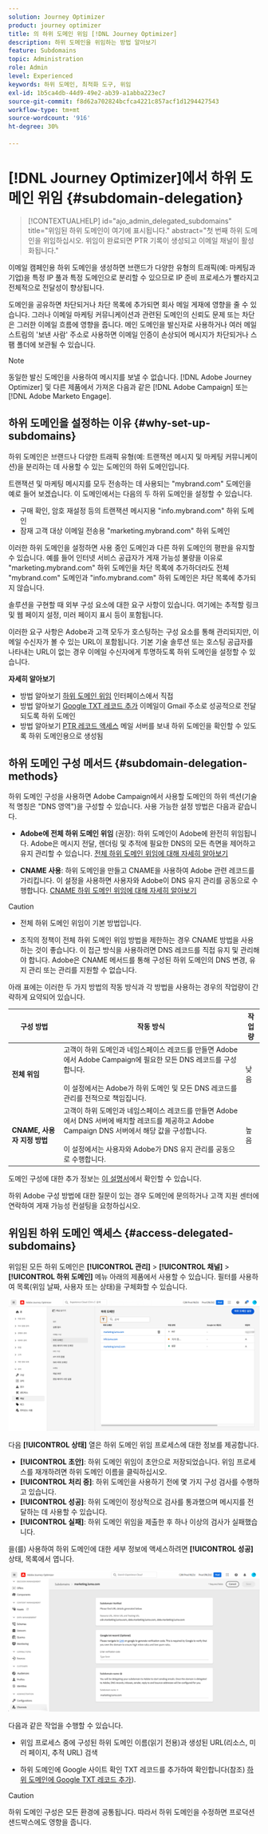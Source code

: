 ```yaml
---
solution: Journey Optimizer
product: journey optimizer
title: 의 하위 도메인 위임 [!DNL Journey Optimizer]
description: 하위 도메인을 위임하는 방법 알아보기
feature: Subdomains
topic: Administration
role: Admin
level: Experienced
keywords: 하위 도메인, 최적화 도구, 위임
exl-id: 1b5ca4db-44d9-49e2-ab39-a1abba223ec7
source-git-commit: f8d62a702824bcfca4221c857acf1d1294427543
workflow-type: tm+mt
source-wordcount: '916'
ht-degree: 30%

---
```


# [!DNL Journey Optimizer]에서 하위 도메인 위임 {#subdomain-delegation}

>[!CONTEXTUALHELP]
>id="ajo_admin_delegated_subdomains"
>title="위임된 하위 도메인이 여기에 표시됩니다."
>abstract="첫 번째 하위 도메인을 위임하십시오. 위임이 완료되면 PTR 기록이 생성되고 이메일 채널이 활성화됩니다."

이메일 캠페인용 하위 도메인을 생성하면 브랜드가 다양한 유형의 트래픽(예: 마케팅과 기업)을 특정 IP 풀과 특정 도메인으로 분리할 수 있으므로 IP 준비 프로세스가 빨라지고 전체적으로 전달성이 향상됩니다.

도메인을 공유하면 차단되거나 차단 목록에 추가되면 회사 메일 게재에 영향을 줄 수 있습니다. 그러나 이메일 마케팅 커뮤니케이션과 관련된 도메인의 신뢰도 문제 또는 차단은 그러한 이메일 흐름에 영향을 줍니다. 메인 도메인을 발신자로 사용하거나 여러 메일 스트림의 &#39;보낸 사람&#39; 주소로 사용하면 이메일 인증이 손상되어 메시지가 차단되거나 스팸 폴더에 보관될 수 있습니다.

>[!NOTE]
>
>동일한 발신 도메인을 사용하여 메시지를 보낼 수 없습니다. [!DNL Adobe Journey Optimizer] 및 다른 제품에서 가져온 다음과 같은 [!DNL Adobe Campaign] 또는 [!DNL Adobe Marketo Engage].

## 하위 도메인을 설정하는 이유  {#why-set-up-subdomains}

하위 도메인은 브랜드나 다양한 트래픽 유형(예: 트랜잭션 메시지 및 마케팅 커뮤니케이션)을 분리하는 데 사용할 수 있는 도메인의 하위 도메인입니다.

트랜잭션 및 마케팅 메시지를 모두 전송하는 데 사용되는 &quot;mybrand.com&quot; 도메인을 예로 들어 보겠습니다. 이 도메인에서는 다음의 두 하위 도메인을 설정할 수 있습니다.

* 구매 확인, 암호 재설정 등의 트랜잭션 메시지용 &quot;info.mybrand.com&quot; 하위 도메인
* 잠재 고객 대상 이메일 전송용 &quot;marketing.mybrand.com&quot; 하위 도메인

이러한 하위 도메인을 설정하면 사용 중인 도메인과 다른 하위 도메인의 평판을 유지할 수 있습니다. 예를 들어 인터넷 서비스 공급자가 게재 가능성 불량을 이유로 &quot;marketing.mybrand.com&quot; 하위 도메인을 차단 목록에 추가하더라도 전체 &quot;mybrand.com&quot; 도메인과 &quot;info.mybrand.com&quot; 하위 도메인은 차단 목록에 추가되지 않습니다.

솔루션을 구현할 때 외부 구성 요소에 대한 요구 사항이 있습니다. 여기에는 추적할 링크 및 웹 페이지 설정, 미러 페이지 표시 등이 포함됩니다.

이러한 요구 사항은 Adobe과 고객 모두가 호스팅하는 구성 요소를 통해 관리되지만, 이메일 수신자가 볼 수 있는 URL이 포함됩니다. 기본 기술 솔루션 또는 호스팅 공급자를 나타내는 URL이 없는 경우 이메일 수신자에게 투명하도록 하위 도메인을 설정할 수 있습니다.

**자세히 알아보기**

* 방법 알아보기 [하위 도메인 위임](delegate-subdomain.md) 인터페이스에서 직접
* 방법 알아보기 [Google TXT 레코드 추가](google-txt.md) 이메일이 Gmail 주소로 성공적으로 전달되도록 하위 도메인
* 방법 알아보기 [PTR 레코드 액세스](ptr-records.md) 메일 서버를 보내 하위 도메인을 확인할 수 있도록 하위 도메인용으로 생성됨

## 하위 도메인 구성 메서드 {#subdomain-delegation-methods}

하위 도메인 구성을 사용하면 Adobe Campaign에서 사용할 도메인의 하위 섹션(기술적 명칭은 &quot;DNS 영역&quot;)을 구성할 수 있습니다. 사용 가능한 설정 방법은 다음과 같습니다.

* **Adobe에 전체 하위 도메인 위임** (권장): 하위 도메인이 Adobe에 완전히 위임됩니다. Adobe은 메시지 전달, 렌더링 및 추적에 필요한 DNS의 모든 측면을 제어하고 유지 관리할 수 있습니다. [전체 하위 도메인 위임에 대해 자세히 알아보기](delegate-subdomain.md#full-subdomain-delegation)

* **CNAME 사용**: 하위 도메인을 만들고 CNAME을 사용하여 Adobe 관련 레코드를 가리킵니다. 이 설정을 사용하면 사용자와 Adobe이 DNS 유지 관리를 공동으로 수행합니다. [CNAME 하위 도메인 위임에 대해 자세히 알아보기](delegate-subdomain.md#cname-subdomain-delegation)

>[!CAUTION]
>
>* 전체 하위 도메인 위임이 기본 방법입니다.
>
>* 조직의 정책이 전체 하위 도메인 위임 방법을 제한하는 경우 CNAME 방법을 사용하는 것이 좋습니다. 이 접근 방식을 사용하려면 DNS 레코드를 직접 유지 및 관리해야 합니다. Adobe은 CNAME 메서드를 통해 구성된 하위 도메인의 DNS 변경, 유지 관리 또는 관리를 지원할 수 없습니다.

아래 표에는 이러한 두 가지 방법의 작동 방식과 각 방법을 사용하는 경우의 작업량이 간략하게 요약되어 있습니다.

| 구성 방법 | 작동 방식 | 작업량 |
|---|---|---|
| **전체 위임** | 고객이 하위 도메인과 네임스페이스 레코드를 만들면 Adobe에서 Adobe Campaign에 필요한 모든 DNS 레코드를 구성합니다.<br/><br/>이 설정에서는 Adobe가 하위 도메인 및 모든 DNS 레코드를 관리를 전적으로 책임집니다. | 낮음 |
| **CNAME, 사용자 지정 방법** | 고객이 하위 도메인과 네임스페이스 레코드를 만들면 Adobe에서 DNS 서버에 배치할 레코드를 제공하고 Adobe Campaign DNS 서버에서 해당 값을 구성합니다.<br/><br/>이 설정에서는 사용자와 Adobe가 DNS 유지 관리를 공동으로 수행합니다. | 높음 |

도메인 구성에 대한 추가 정보는 [이 설명서](https://experienceleague.adobe.com/docs/deliverability-learn/deliverability-best-practice-guide/additional-resources/product-specific-resources/campaign/ac-domain-name-setup.html?lang=ko)에서 확인할 수 있습니다.

하위 Adobe 구성 방법에 대한 질문이 있는 경우 도메인에 문의하거나 고객 지원 센터에 연락하여 게재 가능성 컨설팅을 요청하십시오.

## 위임된 하위 도메인 액세스 {#access-delegated-subdomains}

위임된 모든 하위 도메인은 **[!UICONTROL 관리]** > **[!UICONTROL 채널]** > **[!UICONTROL 하위 도메인]** 메뉴 아래의 제품에서 사용할 수 있습니다. 필터를 사용하여 목록(위임 날짜, 사용자 또는 상태)을 구체화할 수 있습니다.

![](assets/subdomain-list.png)

다음 **[!UICONTROL 상태]** 열은 하위 도메인 위임 프로세스에 대한 정보를 제공합니다.

* **[!UICONTROL 초안]**: 하위 도메인 위임이 초안으로 저장되었습니다. 위임 프로세스를 재개하려면 하위 도메인 이름을 클릭하십시오.
* **[!UICONTROL 처리 중]**: 하위 도메인을 사용하기 전에 몇 가지 구성 검사를 수행하고 있습니다.
* **[!UICONTROL 성공]**: 하위 도메인이 정상적으로 검사를 통과했으며 메시지를 전달하는 데 사용할 수 있습니다.
* **[!UICONTROL 실패]**: 하위 도메인 위임을 제출한 후 하나 이상의 검사가 실패했습니다.

을(를) 사용하여 하위 도메인에 대한 세부 정보에 액세스하려면 **[!UICONTROL 성공]** 상태, 목록에서 엽니다.

![](assets/subdomain-delegated.png)

다음과 같은 작업을 수행할 수 있습니다.

* 위임 프로세스 중에 구성된 하위 도메인 이름(읽기 전용)과 생성된 URL(리소스, 미러 페이지, 추적 URL) 검색

* 하위 도메인에 Google 사이트 확인 TXT 레코드를 추가하여 확인합니다(참조) [하위 도메인에 Google TXT 레코드 추가](google-txt.md)).


>[!CAUTION]
>
>하위 도메인 구성은 모든 환경에 공통됩니다. 따라서 하위 도메인을 수정하면 프로덕션 샌드박스에도 영향을 줍니다.
